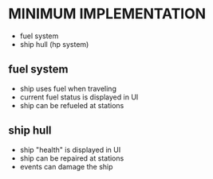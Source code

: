 # MINIMUM IMPLEMENTATION

- fuel system
- ship hull (hp system)

## fuel system ##

- ship uses fuel when traveling
- current fuel status is displayed in UI
- ship can be refueled at stations

## ship hull ##

- ship "health" is displayed in UI
- ship can be repaired at stations
- events can damage the ship
